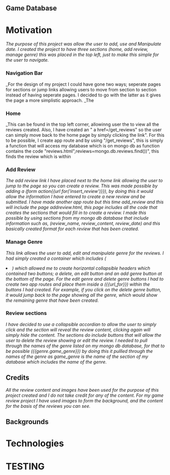 ## Game Database

# Motivation

_The purpose of this project was allow the user to add, use and Manipulate date. I created the project to have three sections (home, add review, manage genre) 
this was placed in the top left, just to make this simple for the user to navigate._

### Navigation Bar

_For the design of my project I could have gone two ways; seperate pages for sections or jump links allowing users to move from section to
section instead of having seperate pages. I decided to go with the latter as it gives the page a more simplistic approach. _The

### Home 

_This can be found in the top left corner, allowinng user the to view all the reviews created. Also, I have created an " a href=/get_reviews" so the 
user can simply move back to the home page by simply clicking the link". For this to be possible, I create app route and by using "/get_reviews", 
this is simply a function that will access my database which is on mongo db as function contains the code "reviews.html",reviews=mongo.db.reviews.find())",
this finds the review which is within

### Add Review

_The add review link I have placed next to the home link allowing the user to jump to the page so you can create a review. This was made possible by
adding a (form action{{url for('insert_review')}}), by doing this it would allow the information I have entered to create a new review and be submitted.
I have made another app route but this time add_review and this will include the page addreview.html, this page includes all the code that creates the sections 
that would fill in to create a review. I made this possible by using sections from my mongo db database that include information such as, 
(review_name, review_content, review_date) and this basically created format for each review that has been created._

### Manage Genre

_This link allows the user to add, edit and manipulate genre for the reviews. I had simply created a container which includes (<li>) which allowed me to create horizontal
collapsible headers which contained two buttons; a delete, an edit button and an add genre button at the bottom of the page. For the edit genre and delete genre buttons
I had to create two app routes and place them inside a ({{url_for}}) within the buttons I had created. For example, if you click on the delete genre button, it would jump
back to the page showing all the genre, which would show the remaining genre that have been created._


### Review sections

_I have decided to use a collapsible accordian to allow the user to simply click and the section will reveal the review content, clicking again will
simply hide the content. The sections do include buttons that will allow the user to delete the review showing or edit the review. I needed to pull through
the names of the genre listed on my mongo db database, for that to be possible ({{genre.game_genre}}) by doing this it pullled through the names of the genre
as game_genre is the name of the section of my database which includes the name of the genre._

## Credits

_All the review content and images have been used for the purpose of this project created and I do not 
take credit for any of the content. For my game review project I have used images to form the background, and
the content for the basis of the reviews you can see._

## Backgrounds






# Technologies

# TESTING